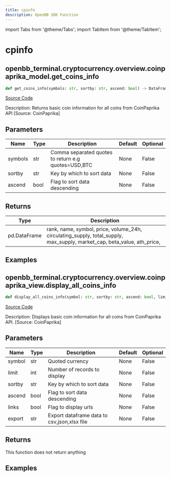 ```yaml
---
title: cpinfo
description: OpenBB SDK Function
---
```


import Tabs from '@theme/Tabs';
import TabItem from '@theme/TabItem';

# cpinfo

<Tabs>
<TabItem value="model" label="Model" default>

## openbb_terminal.cryptocurrency.overview.coinpaprika_model.get_coins_info

```python title='openbb_terminal/cryptocurrency/overview/coinpaprika_model.py'
def get_coins_info(symbols: str, sortby: str, ascend: bool) -> DataFrame
```
[Source Code](https://github.com/OpenBB-finance/OpenBBTerminal/tree/main/openbb_terminal/cryptocurrency/overview/coinpaprika_model.py#L201)

Description: Returns basic coin information for all coins from CoinPaprika API [Source: CoinPaprika]

## Parameters

| Name | Type | Description | Default | Optional |
| ---- | ---- | ----------- | ------- | -------- |
| symbols | str | Comma separated quotes to return e.g quotes=USD,BTC | None | False |
| sortby | str | Key by which to sort data | None | False |
| ascend | bool | Flag to sort data descending | None | False |

## Returns

| Type | Description |
| ---- | ----------- |
| pd.DataFrame | rank, name, symbol, price, volume_24h, circulating_supply, total_supply,<br/>max_supply, market_cap, beta_value, ath_price, |

## Examples



</TabItem>
<TabItem value="view" label="View">

## openbb_terminal.cryptocurrency.overview.coinpaprika_view.display_all_coins_info

```python title='openbb_terminal/cryptocurrency/overview/coinpaprika_view.py'
def display_all_coins_info(symbol: str, sortby: str, ascend: bool, limit: int, export: str) -> None
```
[Source Code](https://github.com/OpenBB-finance/OpenBBTerminal/tree/main/openbb_terminal/cryptocurrency/overview/coinpaprika_view.py#L159)

Description: Displays basic coin information for all coins from CoinPaprika API. [Source: CoinPaprika]

## Parameters

| Name | Type | Description | Default | Optional |
| ---- | ---- | ----------- | ------- | -------- |
| symbol | str | Quoted currency | None | False |
| limit | int | Number of records to display | None | False |
| sortby | str | Key by which to sort data | None | False |
| ascend | bool | Flag to sort data descending | None | False |
| links | bool | Flag to display urls | None | False |
| export | str | Export dataframe data to csv,json,xlsx file | None | False |

## Returns

This function does not return anything

## Examples



</TabItem>
</Tabs>